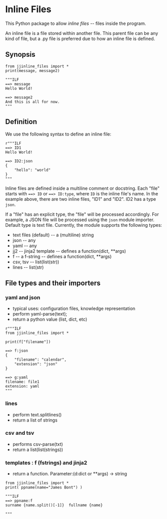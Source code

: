 #  Inline Files

This Python package to allow *inline files* -- files inside the program.

An inline file is a file stored within another file. This parent file can be any kind of file, but a .py file is preferred due to how an inline file is defined.

## Synopsis

```
from jjinline_files import *
print(message, message2)

"""ILF
==> message
Hello World!

==> message2
And this is all for now.
"""
```

## Definition

We use the following syntax to define an inline file:

```
r"""ILF
==> ID1
Hello World!

==> ID2:json
{
    "hello": "world"
}
"""
```

Inline files are defined inside a multiline comment or docstring.
Each "file" starts with `==> ID` or `==> ID:type`, where `ID` is the 
inline file's name. 
In the example above, there are two inline files, "ID1" and "ID2". 
ID2 has a type `json`.

If a "file" has an explicit type, the "file" will be 
processed accordingly. For example, a JSON file will be processed 
using the `json` module importer. Default type is text file. 
Currently, the module supports the following types:

- text files (default)   -- a (multiline) string
- json  -- any
- yaml  -- any
- jj2   -- jinja2 template -- defines a function(dict, **args)
- f   -- a f-string -- defines a function(dict, **args)
- csv, tsv  -- list(list(str))
- lines -- list(str)


## File types and their importers

### yaml and json

- typical uses: configuration files, knowledge representation
- perform yaml-parse(text);
- return a python value (list, dict, etc)

```
r"""ILF
from jjinline_files import *

print(f["filename"])

==> f:json
{
    "filename": "calendar",
    "extension": "json"
}

==> g:yaml
filename: file1
extension: yaml
"""
```

### lines

- perform text.splitlines()
- return a list of strings

### csv and tsv

- performs csv-parse(txt)
- return a list(list(strings))

### templates : f (fstrings) and jinja2

- return a function. Parameter:(d:dict or **args) → string

```
from jjinline_files import *
print( ppname(name="James Bont") )

"""ILF
==> ppname:f
surname {name.split()[-1]}  fullname {name}

"""
```
